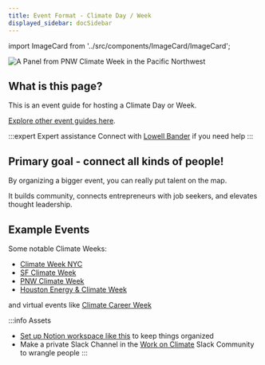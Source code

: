 ```yaml
---
title: Event Format - Climate Day / Week
displayed_sidebar: docSidebar
---
```

import ImageCard from '../src/components/ImageCard/ImageCard';

![A Panel from PNW Climate Week in the Pacific Northwest](/img/pnw-climate-week-event.png)

## What is this page?

This is an event guide for hosting a Climate Day or Week.

[Explore other event guides here](event-guide).


:::expert Expert assistance
Connect with [Lowell Bander](https://linkedin.com/in/lowellbander) if you need help
:::

## Primary goal - connect all kinds of people!

By organizing a bigger event, you can really put talent on the map.

It builds community, connects entrepreneurs with job seekers, and elevates thought leadership.

## Example Events

Some notable Climate Weeks:

- [Climate Week NYC](https://www.climateweeknyc.org/)
- [SF Climate Week](https://www.sfclimateweek.org/)
- [PNW Climate Week](https://www.pnwclimateweek.org/)
- [Houston Energy & Climate Week](https://climateweekhouston.com/)

and virtual events like [Climate Career Week](https://www.climatecareerweek.org/)

:::info Assets
- [Set up Notion workspace like this](https://www.notion.so/native/seattleclimatetech/PNW-Climate-Week-2024-49f06d99a199415fb8a3b955bb42efbe) to keep things organized
- Make a private Slack Channel in the [Work on Climate](https://workonclimate.org) Slack Community to wrangle people 
:::
